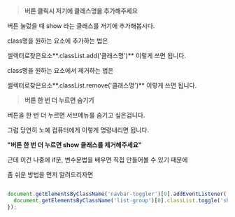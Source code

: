 > **버튼 클릭시 저기에 클래스명을 추가해주세요**

버튼 눌렀을 때 show 라는 클래스를 저기에 추가해봅시다.

class명을 원하는 요소에 추가하는 법은 

셀렉터로찾은요소**.classList.add('클래스명')** 이렇게 쓰면 됩니다.

class명을 원하는 요소에서 제거하는 법은 

셀렉터로찾은요소**.classList.remove('클래스명')** 이렇게 쓰면 됩니다.


> **버튼 한 번 더 누르면 숨기기**

버튼을 한 번 더 누르면 서브메뉴를 숨기고 싶은겁니다.

그럼 당연히 노예 컴퓨터에게 이렇게 명령내리면 됩니다.

**"버튼 한 번 더 누르면 show 클래스를 제거해주세요"**

근데 이건 나중에 if문, 변수문법을 배우면 직접 만들어볼 수 있기 때문에

좀 쉬운 방법을 먼저 알려드리자면 

``` javascript

document.getElementsByClassName('navbar-toggler')[0].addEventListener('click', function(){
  document.getElementsByClassName('list-group')[0].classList.toggle('show');
});
```